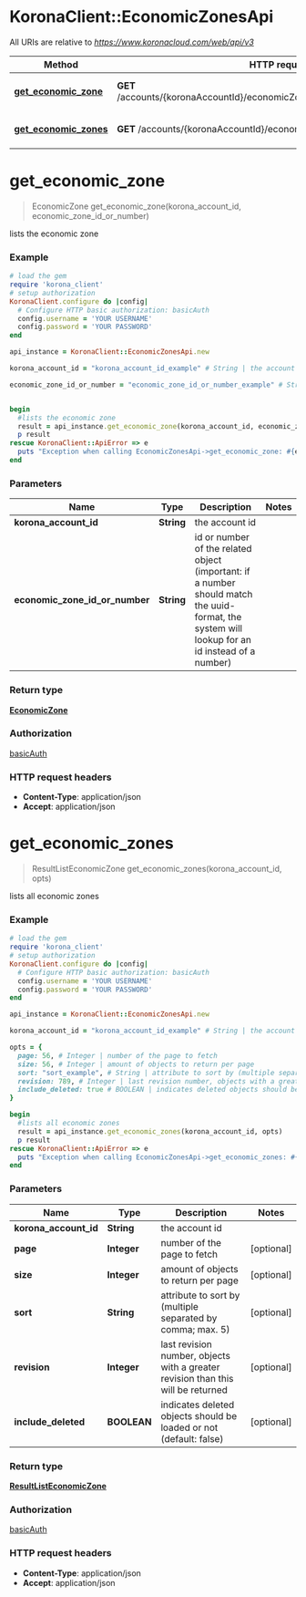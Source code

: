 # KoronaClient::EconomicZonesApi

All URIs are relative to *https://www.koronacloud.com/web/api/v3*

Method | HTTP request | Description
------------- | ------------- | -------------
[**get_economic_zone**](EconomicZonesApi.md#get_economic_zone) | **GET** /accounts/{koronaAccountId}/economicZones/{economicZoneIdOrNumber} | lists the economic zone
[**get_economic_zones**](EconomicZonesApi.md#get_economic_zones) | **GET** /accounts/{koronaAccountId}/economicZones | lists all economic zones


# **get_economic_zone**
> EconomicZone get_economic_zone(korona_account_id, economic_zone_id_or_number)

lists the economic zone



### Example
```ruby
# load the gem
require 'korona_client'
# setup authorization
KoronaClient.configure do |config|
  # Configure HTTP basic authorization: basicAuth
  config.username = 'YOUR USERNAME'
  config.password = 'YOUR PASSWORD'
end

api_instance = KoronaClient::EconomicZonesApi.new

korona_account_id = "korona_account_id_example" # String | the account id

economic_zone_id_or_number = "economic_zone_id_or_number_example" # String | id or number of the related object (important: if a number should match the uuid-format, the system will lookup for an id instead of a number)


begin
  #lists the economic zone
  result = api_instance.get_economic_zone(korona_account_id, economic_zone_id_or_number)
  p result
rescue KoronaClient::ApiError => e
  puts "Exception when calling EconomicZonesApi->get_economic_zone: #{e}"
end
```

### Parameters

Name | Type | Description  | Notes
------------- | ------------- | ------------- | -------------
 **korona_account_id** | **String**| the account id | 
 **economic_zone_id_or_number** | **String**| id or number of the related object (important: if a number should match the uuid-format, the system will lookup for an id instead of a number) | 

### Return type

[**EconomicZone**](EconomicZone.md)

### Authorization

[basicAuth](../README.md#basicAuth)

### HTTP request headers

 - **Content-Type**: application/json
 - **Accept**: application/json



# **get_economic_zones**
> ResultListEconomicZone get_economic_zones(korona_account_id, opts)

lists all economic zones



### Example
```ruby
# load the gem
require 'korona_client'
# setup authorization
KoronaClient.configure do |config|
  # Configure HTTP basic authorization: basicAuth
  config.username = 'YOUR USERNAME'
  config.password = 'YOUR PASSWORD'
end

api_instance = KoronaClient::EconomicZonesApi.new

korona_account_id = "korona_account_id_example" # String | the account id

opts = { 
  page: 56, # Integer | number of the page to fetch
  size: 56, # Integer | amount of objects to return per page
  sort: "sort_example", # String | attribute to sort by (multiple separated by comma; max. 5)
  revision: 789, # Integer | last revision number, objects with a greater revision than this will be returned
  include_deleted: true # BOOLEAN | indicates deleted objects should be loaded or not (default: false)
}

begin
  #lists all economic zones
  result = api_instance.get_economic_zones(korona_account_id, opts)
  p result
rescue KoronaClient::ApiError => e
  puts "Exception when calling EconomicZonesApi->get_economic_zones: #{e}"
end
```

### Parameters

Name | Type | Description  | Notes
------------- | ------------- | ------------- | -------------
 **korona_account_id** | **String**| the account id | 
 **page** | **Integer**| number of the page to fetch | [optional] 
 **size** | **Integer**| amount of objects to return per page | [optional] 
 **sort** | **String**| attribute to sort by (multiple separated by comma; max. 5) | [optional] 
 **revision** | **Integer**| last revision number, objects with a greater revision than this will be returned | [optional] 
 **include_deleted** | **BOOLEAN**| indicates deleted objects should be loaded or not (default: false) | [optional] 

### Return type

[**ResultListEconomicZone**](ResultListEconomicZone.md)

### Authorization

[basicAuth](../README.md#basicAuth)

### HTTP request headers

 - **Content-Type**: application/json
 - **Accept**: application/json



